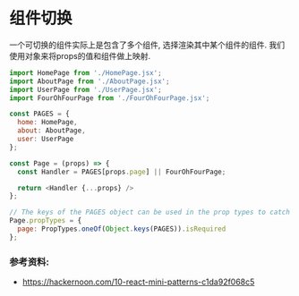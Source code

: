 # 组件切换

一个可切换的组件实际上是包含了多个组件, 选择渲染其中某个组件的组件.
我们使用对象来将props的值和组件做上映射.

```javascript
import HomePage from './HomePage.jsx';
import AboutPage from './AboutPage.jsx';
import UserPage from './UserPage.jsx';
import FourOhFourPage from './FourOhFourPage.jsx';

const PAGES = {
  home: HomePage,
  about: AboutPage,
  user: UserPage
};

const Page = (props) => {
  const Handler = PAGES[props.page] || FourOhFourPage;

  return <Handler {...props} />
};

// The keys of the PAGES object can be used in the prop types to catch dev-time errors.
Page.propTypes = {
  page: PropTypes.oneOf(Object.keys(PAGES)).isRequired
};
```

### 参考资料:
 - https://hackernoon.com/10-react-mini-patterns-c1da92f068c5
